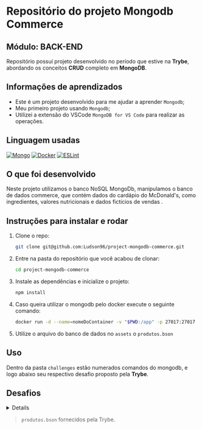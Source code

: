 # Repositório do projeto Mongodb Commerce

## Módulo: BACK-END

 Repositório possuí projeto desenvolvido no período que estive na **Trybe**, abordando os conceitos **CRUD** completo em **MongoDB**.

## Informações de aprendizados

- Este é um projeto desenvolvido para me ajudar a aprender `Mongodb`;
- Meu primeiro projeto usando `Mongodb`;
- Utilizei a extensão do VSCode `MongoDB for VS Code` para realizar as operações.

## Linguagem usadas

[![Mongo][Mongo-logo]][Mongo-url]
[![Docker][Docker-logo]][Docker-url]
[![ESLint][ESLint-logo]][ESLint-url]

## O que foi desenvolvido

Neste projeto utilizamos o banco NoSQL MongoDb, manipulamos o banco de dados commerce, que contém dados do cardápio do McDonald's, como ingredientes, valores nutricionais e dados fictícios de vendas .

## Instruções para instalar e rodar

1. Clone o repo:

    ```bash
    git clone git@github.com:Ludson96/project-mongodb-commerce.git
    ```

1. Entre na pasta do repositório que você acabou de clonar:

    ```bash
    cd project-mongodb-commerce
    ```

1. Instale as dependências e inicialize o projeto:

    ```bash
    npm install
    ```

1. Caso queira utilizar o mongodb pelo docker execute o seguinte comando:

    ```bash
    docker run -d --name=nomeDoContainer -v "$PWD:/app" -p 27017:27017 mongo:5.0;
    ```

1. Utilize o arquivo do banco de dados no `assets` o `produtos.bson`

## Uso

Dentro da pasta `challenges` estão numerados comandos do mongodb, e logo abaixo seu respectivo desafio proposto pela **Trybe**.

## Desafios

<details>

### 1 - Retorne a quantidade de documentos inseridos na coleção `produtos`

- `desafio1.js`

### 2 - Ordene a coleção `produtos` pela quantidade de lanches vendidos em ordem crescente, mostrando apenas o `nome` e a quantidade de lanches `vendidos`

- `desafio2.js`

### 3 - Retorne o lanche mais vendido, mostrando apenas o `nome` e a quantidade do lanche mais vendido

- `desafio3.js`

### 4 - Retorne os lanches que tiveram vendas maiores que `50` e menores que `100`, mostrando apenas o nome e a quantidade de lanches `vendidos` em ordem crescente

- `desafio4.js`

### 5 - Retorne o `nome`, as `curtidas` e `vendidos` dos lanches que tiveram quantidade de `curtidas` igual a `36` ou tenham a quantidade de vendas igual a `85`

- `desafio5.js`

### 6 - Retorne o `nome` e as `curtidas` dos lanches que tiveram curtidas maiores que `10` e menores que `100`

- `desafio6.js`

### 7 - Retorne o `nome` e `vendidos` dos lanches que tenham sido `vendidos` com uma quantidade diferente de `50` e em que o campo `tags` não exista

- `desafio7.js`

### 8 - Delete os lanches com menos de `50` `curtidas` e retorne o `nome` dos lanches que restaram no banco

- `desafio8.js`

### 9 - Retorne o `nome` de todos os lanches que possuam `calorias` abaixo de `500`

- `desafio9.js`.

### 10 - Retorne o `nome` de todos os lanches que tenham o percentual de `proteínas` maior ou igual a `30` e menor ou igual a `40`

- `desafio10.js`

### 11 - Retorne o `nome` do produto, a quantidade de `curtidas` e quantos itens foram `vendidos` dos produtos que não sejam iguais a `Big Mac` e `McChicken`

- `desafio11.js`

### 12 - Adicione `ketchup` aos `ingredientes` para todos os sanduíches menos o `McChicken`, garantindo que não haja duplicidade nos `ingredientes`

- `desafio12.js` duas queries, **nesta ordem**:

1. Crie uma query que adicione `ketchup` aos `ingredientes` para todos os sanduíches menos o `McChicken`, garantindo que não haja duplicidade nos `ingredientes`.

2. Crie uma query que retorne o `nome` e `ingredientes` de todos os documentos.

### 13 - Inclua o campo `criadoPor` em todos os documentos, colocando `Ronald McDonald` no valor desse campo

- `desafio13.js` duas queries, **nesta ordem**:

1. Crie uma query que adicione o campo `criadoPor` em todos os documentos, colocando `"Ronald McDonald"` no valor desse campo.

2. Crie uma query que retorne o `nome` e `criadoPor` de todos os produtos.

### 14 - Crie uma query que retorne todos os lanches que possuem *picles* em seus ingredientes e mostre apenas os `3` primeiros itens contidos no array `valoresNutricionais`

- `desafio14.js`
- Sua query deve retornar apenas os campos `nome`, `ingredientes` e `valoresNutricionais`.

### 15 - Adicione o campo `avaliacao` em todos os documentos da coleção e efetue alterações nesse campo

- `desafio15.js` quatro queries, **nesta ordem**:

1. Crie uma query que inclua o campo `avaliacao` do tipo `NumberInt`, com o valor `0` em todos os documentos da coleção.

2. Crie uma query que incremente o valor do campo `avaliacao` em `5` em todos os sanduíches de carne do tipo `bovino`.

3. Crie uma query que incremente o valor do campo `avaliacao` em `3` em todos os sanduíches de `ave`.

4. Crie uma query que retorne o `nome` e `avaliacao` de todos os sanduíches.

### 16 - Adicione o campo `ultimaModificacao` com a data corrente somente no sanduíche `Big Mac`

- `desafio16.js` duas queries, **nesta ordem**:

1. Crie uma query que inclua somente ao sanduíche `Big Mac` o campo `ultimaModificacao` com a data corrente. Para a data corrente faça uso do tipo `date` ou `timestamp`.

2. Crie uma query que retorne o `nome` de todos os documentos em que o campo `ultimaModificacao` existe.

### 17 - Retorne a quantidade total de produtos em uma nova coleção chamada `resumoProdutos`

- `desafio17.js` duas queries, **nesta ordem**:

1. Crie uma query que insira na coleção `resumoProdutos` um documento com os campos: `franquia` com o valor `McDonalds` e `totalProdutos` com o valor sendo a quantidade total de produtos registrados na coleção `produtos`.

2. Crie uma query que retorne os campos `franquia` e o `totalProdutos` da coleção `resumoProdutos`, resultantes da primeira query.

### 18 - Inclua `bacon` no final da lista de `ingredientes` dos sanduíches `Big Mac` e `Quarteirão com Queijo`

- `desafio18.js` duas queries, **nesta ordem**:

1. Crie uma query que faça a inclusão de `bacon` no final da lista de `ingredientes` dos sanduíches `Big Mac` e `Quarteirão com Queijo`.

2. Crie uma query que retorne o `nome` e `ingredientes` de todos os documentos.

### 19 - Remova o item `cebola` de todos os sanduíches

- `desafio19.js` duas queries, **nesta ordem**:

1. Crie uma query que faça a remoção do item `cebola` em todos os sanduíches.

2. Crie uma query que retorne o `nome` e `ingredientes` de todos os documentos.

### 20 - Remova o primeiro `ingrediente` do sanduíche `Quarteirão com Queijo`

- `desafio20.js` duas queries, **nesta ordem**:

1. Crie uma query que faça a remoção do **primeiro** `ingrediente` no sanduíche `Quarteirão com Queijo`.

2. Crie uma query que retorne o `nome` e `ingredientes` de todos os documentos.

### 21 - Remova o último `ingrediente` do sanduíche `Cheddar McMelt`

- `desafio21.js` duas queries, **nesta ordem**:

1. Crie uma query que faça a remoção do **último** `ingrediente` no sanduíche `Cheddar McMelt`.

2. Crie uma query que retorne o `nome` e `ingredientes` de todos os documentos.

### 22 - Adicione a quantidade de vendas dos sanduíches por dia da semana

- `desafio22.js` quatro queries, **nesta ordem**:

1. Crie uma query que inclua um campo `vendasPorDia` em todos os sanduíches. O valor deste campo deverá ser um **array** com sete posições. Cada uma delas representará um dia da semana, e cada posição iniciará em `0`. O **array** deve seguir a estrutura do exemplo abaixo:

    ```json
    "vendasPorDia": [0, 0, 0, 0, 0, 0, 0]
    ```

    > O primeiro item desse **array** representa as vendas no **domingo**, o segundo item representa as vendas na **segunda-feira**, e assim sucessivamente até chegar ao último item, que representa as vendas no **sábado**.

1. Crie uma query que incremente as vendas de `Big Mac` às **quartas-feiras** em `60`.

1. Crie uma query que incremente as vendas de todos os sanduíches de carne do tipo `bovino` aos **sábados** em `120`.

1. Crie uma query que retorne o `nome` e `vendasPorDia` de todos os documentos.

### 23 - Insira os valores `combo` e `tasty` no **array** `tags` de todos os sanduíches e aproveite para deixar os valores em ordem alfabética ascendente (A a Z)

- `desafio23.js` duas queries, **nesta ordem**:

1. Crie uma query que faça tanto a inserção dos valores `combo` e `tasty` no **array** `tags` de todos os sanduíches. Ordene os valores de `tags` em ordem alfabética ascendente.

2. Crie uma query que retorne o `nome` e `tags` de todos os documentos.

### 24 - Ordene em todos os documentos os valores do **array** `valoresNutricionais` pelo campo `percentual` de forma decrescente

- `desafio24.js` duas queries, **nesta ordem**:

1. Crie uma query que faça em todos os documentos a ordenação dos valores do **array** `valoresNutricionais` pelo campo `percentual` de forma decrescente.

2. Crie uma query que retorne o `nome` e `valoresNutricionais` de todos os documentos.

### 25 - Adicione o valor `muito sódio` ao final do **array** `tags` nos produtos em que o `percentual` de `sódio` seja maior ou igual a `40`

- `desafio25.js` duas queries, **nesta ordem**:

1. Crie uma query que faça a adição do valor `muito sódio` ao final do **array** `tags` nos produtos em que o `percentual` de `sódio` seja maior ou igual a `40`.

2. Crie uma query que retorne o `nome` e `tags` de todos os documentos.

### 26 - Adicione o valor `contém sódio` ao final do **array** `tags` nos produtos em que o `percentual` de `sódio` seja maior do que `20` e menor do que `40`

- `desafio26.js` duas queries, **nesta ordem**:

1. Crie uma query que faça a adição do valor `contém sódio` ao final do **array** `tags` nos produtos em que o `percentual` de `sódio` seja maior do que `20` e menor do que `40`.

2. Crie uma query que retorne o `nome` e `tags` de todos os documentos.

### 27 - Conte quantos produtos contém `Mc` no nome, sem considerar letras maiúsculas ou minúsculas

- `desafio27.js`

### 28 - Conte quantos produtos têm `4` ingredientes

- `desafio28.js`

### 29 - Renomeie o campo `descricao` para `descricaoSite` em todos os documentos

- `desafio29.js` duas queries, **nesta ordem**:

1. Crie uma query que faça a renomeação do campo `descricao` para `descricaoSite` em todos os documentos.

2. Crie uma query que retorne o `nome` e `descricaoSite` de todos os documentos.

### 30 - Remova o campo `curtidas` do item `Big Mac`

- `desafio30.js` duas queries, **nesta ordem**:

1. Crie uma query que faça a remoção do campo `curtidas` do item `Big Mac`.

2. Crie uma query que retorne o `nome` para todos os documentos e `curtidas` (exceto para `Big Mac`).

### 31 - Retorne o `nome` dos sanduíches em que o número de `curtidas` é maior que o número de sanduíches `vendidos`

- `desafio31.js`

### 32 - Retorne o `nome` e a quantidade de vendas (`vendidos`) dos sanduíches em que o número de vendas é múltiplo de `5`

- `desafio32.js`

</details>

> `produtos.bson` fornecidos pela Trybe.

[Mongo-url]:https://www.mongodb.com/
[Mongo-logo]: https://img.shields.io/badge/MongoDB-%234ea94b.svg?style=for-the-badge&logo=mongodb&logoColor=white
[Docker-logo]: https://img.shields.io/badge/docker-%230db7ed.svg?style=for-the-badge&logo=docker&logoColor=white
[Docker-url]: https://www.docker.com
[ESLint-logo]: https://img.shields.io/badge/ESLint-4B3263?style=for-the-badge&logo=eslint&logoColor=white
[ESLint-url]: https://eslint.org/
